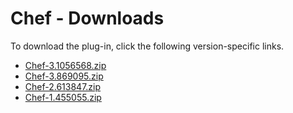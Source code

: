 
# Chef - Downloads

To download the plug-in, click the following version-specific links.
- [Chef-3.1056568.zip](https://raw.githubusercontent.com/UrbanCode/IBM-UCD-PLUGINS/main/files/Chef/Chef-3.1056568.zip)
- [Chef-3.869095.zip](https://raw.githubusercontent.com/UrbanCode/IBM-UCD-PLUGINS/main/files/Chef/Chef-3.869095.zip)
- [Chef-2.613847.zip](https://raw.githubusercontent.com/UrbanCode/IBM-UCD-PLUGINS/main/files/Chef/Chef-2.613847.zip)
- [Chef-1.455055.zip](https://raw.githubusercontent.com/UrbanCode/IBM-UCD-PLUGINS/main/files/Chef/Chef-1.455055.zip)
